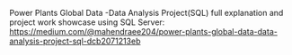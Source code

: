 Power Plants Global Data -Data Analysis Project(SQL)
full explanation and project work showcase using SQL Server: https://medium.com/@mahendraee204/power-plants-global-data-data-analysis-project-sql-dcb2071213eb
